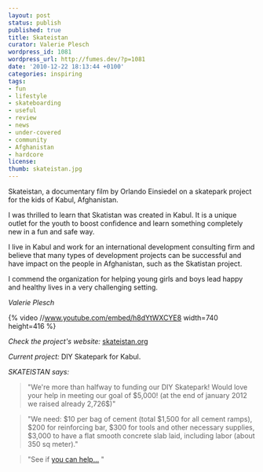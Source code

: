 ```yaml
---
layout: post
status: publish
published: true
title: Skateistan
curator: Valerie Plesch
wordpress_id: 1081
wordpress_url: http://fumes.dev/?p=1081
date: '2010-12-22 18:13:44 +0100'
categories: inspiring
tags:
- fun
- lifestyle
- skateboarding
- useful
- review
- news
- under-covered
- community
- Afghanistan
- hardcore
license:
thumb: skateistan.jpg
---
```

Skateistan, a documentary film by Orlando Einsiedel on a skatepark project for the kids of Kabul, Afghanistan. 

I was thrilled to learn that Skatistan was created in Kabul. It is a unique outlet for the youth to boost confidence and learn something completely new in a fun and safe way. 

I live in Kabul and work for an international development consulting firm and believe that many types of development projects can be successful and have impact on the people in Afghanistan, such as the Skatistan project. 

I commend the organization for helping young girls and boys lead happy and healthy lives in a very challenging setting. 

_Valerie Plesch_ 

{% video //www.youtube.com/embed/h8dYtWXCYE8 width=740 height=416 %}

_Check the project's website:_ <a href="http://skateistan.org" target="_blank"> skateistan.org</a> 

_Current project:_ DIY Skatepark for Kabul.

_SKATEISTAN says:_ 

<blockquote>"We're more than halfway to funding our DIY Skatepark! Would love your help in meeting our goal of $5,000! (at the end of january 2012 we raised already 2,726$)"</blockquote>

<blockquote>"We need: $10 per bag of cement (total $1,500 for all cement ramps), $200 for reinforcing bar, $300 for tools and other necessary supplies, $3,000 to have a flat smooth concrete slab laid, including labor (about 350 sq meter)."</blockquote>

<blockquote>"See if <a title="DIY Skatepark for Kabul" href="$10 per bag of cement (total $1,500 for all cement ramps) $200 for reinforcing bar $300 for tools and other necessary supplies $3,000 to have a flat smooth concrete slab laid, including labor (about 350 sq meter)" target="_blank"> you can help...</a> "</blockquote>
